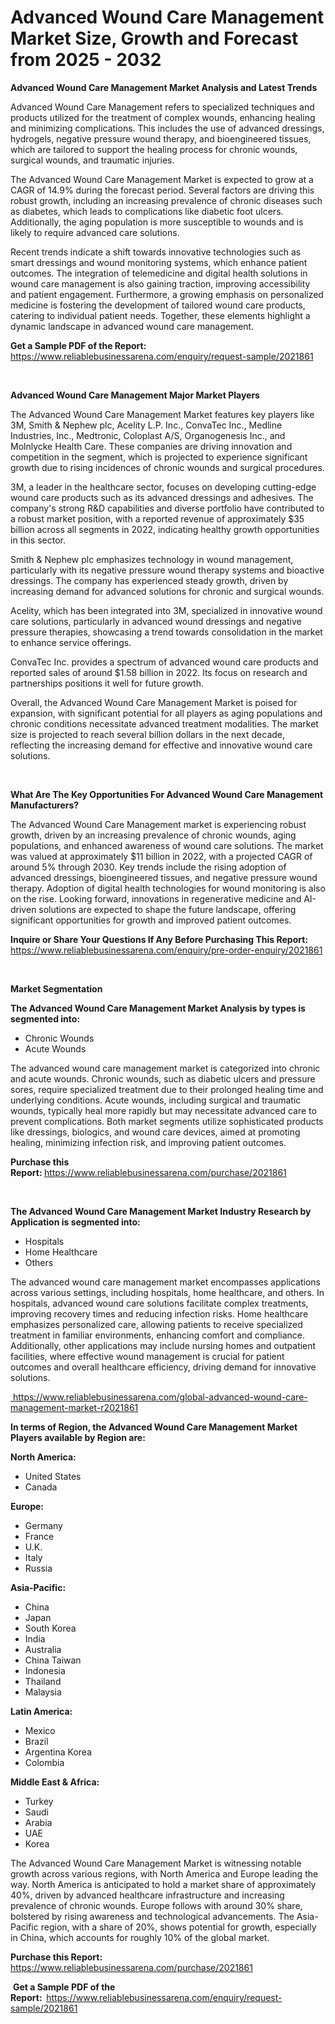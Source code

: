 <p><h1>Advanced Wound Care Management Market Size, Growth and Forecast from 2025 - 2032</h1></p><p><strong>Advanced Wound Care Management Market Analysis and Latest Trends</strong></p>
<p><p>Advanced Wound Care Management refers to specialized techniques and products utilized for the treatment of complex wounds, enhancing healing and minimizing complications. This includes the use of advanced dressings, hydrogels, negative pressure wound therapy, and bioengineered tissues, which are tailored to support the healing process for chronic wounds, surgical wounds, and traumatic injuries.</p><p>The Advanced Wound Care Management Market is expected to grow at a CAGR of 14.9% during the forecast period. Several factors are driving this robust growth, including an increasing prevalence of chronic diseases such as diabetes, which leads to complications like diabetic foot ulcers. Additionally, the aging population is more susceptible to wounds and is likely to require advanced care solutions.</p><p>Recent trends indicate a shift towards innovative technologies such as smart dressings and wound monitoring systems, which enhance patient outcomes. The integration of telemedicine and digital health solutions in wound care management is also gaining traction, improving accessibility and patient engagement. Furthermore, a growing emphasis on personalized medicine is fostering the development of tailored wound care products, catering to individual patient needs. Together, these elements highlight a dynamic landscape in advanced wound care management.</p></p>
<p><strong>Get a Sample PDF of the Report:&nbsp;</strong> <a href="https://www.reliablebusinessarena.com/enquiry/request-sample/2021861?utm_campaign=3059&utm_medium=2&utm_source=Github&utm_content=ia&utm_term=13042025&utm_id=advanced-wound-care-management">https://www.reliablebusinessarena.com/enquiry/request-sample/2021861</a></p>
<p>&nbsp;</p>
<p><strong>Advanced Wound Care Management Major Market Players</strong></p>
<p><p>The Advanced Wound Care Management Market features key players like 3M, Smith & Nephew plc, Acelity L.P. Inc., ConvaTec Inc., Medline Industries, Inc., Medtronic, Coloplast A/S, Organogenesis Inc., and Molnlycke Health Care. These companies are driving innovation and competition in the segment, which is projected to experience significant growth due to rising incidences of chronic wounds and surgical procedures.</p><p>3M, a leader in the healthcare sector, focuses on developing cutting-edge wound care products such as its advanced dressings and adhesives. The company's strong R&D capabilities and diverse portfolio have contributed to a robust market position, with a reported revenue of approximately $35 billion across all segments in 2022, indicating healthy growth opportunities in this sector.</p><p>Smith & Nephew plc emphasizes technology in wound management, particularly with its negative pressure wound therapy systems and bioactive dressings. The company has experienced steady growth, driven by increasing demand for advanced solutions for chronic and surgical wounds.</p><p>Acelity, which has been integrated into 3M, specialized in innovative wound care solutions, particularly in advanced wound dressings and negative pressure therapies, showcasing a trend towards consolidation in the market to enhance service offerings.</p><p>ConvaTec Inc. provides a spectrum of advanced wound care products and reported sales of around $1.58 billion in 2022. Its focus on research and partnerships positions it well for future growth.</p><p>Overall, the Advanced Wound Care Management Market is poised for expansion, with significant potential for all players as aging populations and chronic conditions necessitate advanced treatment modalities. The market size is projected to reach several billion dollars in the next decade, reflecting the increasing demand for effective and innovative wound care solutions.</p></p>
<p>&nbsp;</p>
<p><strong>What Are The Key Opportunities For Advanced Wound Care Management Manufacturers?</strong></p>
<p><p>The Advanced Wound Care Management market is experiencing robust growth, driven by an increasing prevalence of chronic wounds, aging populations, and enhanced awareness of wound care solutions. The market was valued at approximately $11 billion in 2022, with a projected CAGR of around 5% through 2030. Key trends include the rising adoption of advanced dressings, bioengineered tissues, and negative pressure wound therapy. Adoption of digital health technologies for wound monitoring is also on the rise. Looking forward, innovations in regenerative medicine and AI-driven solutions are expected to shape the future landscape, offering significant opportunities for growth and improved patient outcomes.</p></p>
<p><strong>Inquire or Share Your Questions If Any Before Purchasing This Report:</strong> <a href="https://www.reliablebusinessarena.com/enquiry/pre-order-enquiry/2021861?utm_campaign=3059&utm_medium=2&utm_source=Github&utm_content=ia&utm_term=13042025&utm_id=advanced-wound-care-management">https://www.reliablebusinessarena.com/enquiry/pre-order-enquiry/2021861</a></p>
<p>&nbsp;</p>
<p><strong>Market Segmentation</strong></p>
<p><strong>The Advanced Wound Care Management Market Analysis by types is segmented into:</strong></p>
<p><ul><li>Chronic Wounds</li><li>Acute Wounds</li></ul></p>
<p><p>The advanced wound care management market is categorized into chronic and acute wounds. Chronic wounds, such as diabetic ulcers and pressure sores, require specialized treatment due to their prolonged healing time and underlying conditions. Acute wounds, including surgical and traumatic wounds, typically heal more rapidly but may necessitate advanced care to prevent complications. Both market segments utilize sophisticated products like dressings, biologics, and wound care devices, aimed at promoting healing, minimizing infection risk, and improving patient outcomes.</p></p>
<p><strong>Purchase this Report:&nbsp;</strong><a href="https://www.reliablebusinessarena.com/purchase/2021861?utm_campaign=3059&utm_medium=2&utm_source=Github&utm_content=ia&utm_term=13042025&utm_id=advanced-wound-care-management">https://www.reliablebusinessarena.com/purchase/2021861</a></p>
<p>&nbsp;</p>
<p><strong>The Advanced Wound Care Management Market Industry Research by Application is segmented into:</strong></p>
<p><ul><li>Hospitals</li><li>Home Healthcare</li><li>Others</li></ul></p>
<p><p>The advanced wound care management market encompasses applications across various settings, including hospitals, home healthcare, and others. In hospitals, advanced wound care solutions facilitate complex treatments, improving recovery times and reducing infection risks. Home healthcare emphasizes personalized care, allowing patients to receive specialized treatment in familiar environments, enhancing comfort and compliance. Additionally, other applications may include nursing homes and outpatient facilities, where effective wound management is crucial for patient outcomes and overall healthcare efficiency, driving demand for innovative solutions.</p></p>
<p><a href="https://www.reliablebusinessarena.com/global-advanced-wound-care-management-market-r2021861?utm_campaign=3059&utm_medium=2&utm_source=Github&utm_content=ia&utm_term=13042025&utm_id=advanced-wound-care-management">&nbsp;https://www.reliablebusinessarena.com/global-advanced-wound-care-management-market-r2021861</a></p>
<p><strong>In terms of Region, the Advanced Wound Care Management Market Players available by Region are:</strong></p>
<p>
    <p> <strong> North America: </strong>
        <ul>
            <li>United States</li>
            <li>Canada</li>
        </ul>
        </p> 
    <p> <strong> Europe: </strong>
        <ul>
            <li>Germany</li>
            <li>France</li>
            <li>U.K.</li>
            <li>Italy</li>
            <li>Russia</li>
        </ul>
        </p> 
    <p> <strong> Asia-Pacific: </strong>
        <ul>
            <li>China</li>
            <li>Japan</li>
            <li>South Korea</li>
            <li>India</li>
            <li>Australia</li>
            <li>China Taiwan</li>
            <li>Indonesia</li>
            <li>Thailand</li>
            <li>Malaysia</li>
        </ul>
        </p> 
    <p> <strong> Latin America: </strong>
        <ul>
            <li>Mexico</li>
            <li>Brazil</li>
            <li>Argentina Korea</li>
            <li>Colombia</li>
        </ul>
        </p> 
    <p> <strong> Middle East & Africa: </strong>
        <ul>
            <li>Turkey</li>
            <li>Saudi</li>
            <li>Arabia</li>
            <li>UAE</li>
            <li>Korea</li>
        </ul>
    </p>
    </p>
<p><p>The Advanced Wound Care Management Market is witnessing notable growth across various regions, with North America and Europe leading the way. North America is anticipated to hold a market share of approximately 40%, driven by advanced healthcare infrastructure and increasing prevalence of chronic wounds. Europe follows with around 30% share, bolstered by rising awareness and technological advancements. The Asia-Pacific region, with a share of 20%, shows potential for growth, especially in China, which accounts for roughly 10% of the global market.</p></p>
<p><strong>Purchase this Report: </strong><a href="https://www.reliablebusinessarena.com/purchase/2021861?utm_campaign=3059&utm_medium=2&utm_source=Github&utm_content=ia&utm_term=13042025&utm_id=advanced-wound-care-management">https://www.reliablebusinessarena.com/purchase/2021861</a></p>
<p>&nbsp;<strong>Get a Sample PDF of the Report:&nbsp;&nbsp;</strong><a href="https://www.reliablebusinessarena.com/enquiry/request-sample/2021861?utm_campaign=3059&utm_medium=2&utm_source=Github&utm_content=ia&utm_term=13042025&utm_id=advanced-wound-care-management">https://www.reliablebusinessarena.com/enquiry/request-sample/2021861</a></p>
<p><strong></strong></p>
<p><p></p><p></p><p></p></p>